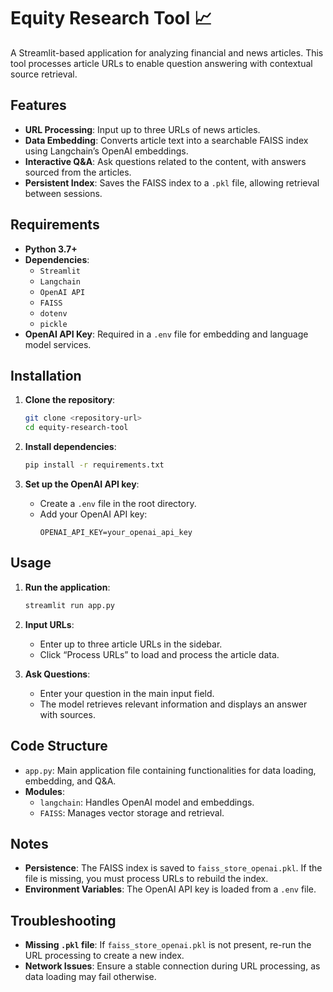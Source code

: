 
# Equity Research Tool 📈

A Streamlit-based application for analyzing financial and news articles. This tool processes article URLs to enable question answering with contextual source retrieval.

## Features

- **URL Processing**: Input up to three URLs of news articles.
- **Data Embedding**: Converts article text into a searchable FAISS index using Langchain’s OpenAI embeddings.
- **Interactive Q&A**: Ask questions related to the content, with answers sourced from the articles.
- **Persistent Index**: Saves the FAISS index to a `.pkl` file, allowing retrieval between sessions.

## Requirements

- **Python 3.7+**
- **Dependencies**:
  - `Streamlit`
  - `Langchain`
  - `OpenAI API`
  - `FAISS`
  - `dotenv`
  - `pickle`
- **OpenAI API Key**: Required in a `.env` file for embedding and language model services.

## Installation

1. **Clone the repository**:
   ```bash
   git clone <repository-url>
   cd equity-research-tool
   ```

2. **Install dependencies**:
   ```bash
   pip install -r requirements.txt
   ```

3. **Set up the OpenAI API key**:
   - Create a `.env` file in the root directory.
   - Add your OpenAI API key:
     ```env
     OPENAI_API_KEY=your_openai_api_key
     ```

## Usage

1. **Run the application**:
   ```bash
   streamlit run app.py
   ```

2. **Input URLs**:
   - Enter up to three article URLs in the sidebar.
   - Click “Process URLs” to load and process the article data.

3. **Ask Questions**:
   - Enter your question in the main input field.
   - The model retrieves relevant information and displays an answer with sources.

## Code Structure

- `app.py`: Main application file containing functionalities for data loading, embedding, and Q&A.
- **Modules**:
  - `langchain`: Handles OpenAI model and embeddings.
  - `FAISS`: Manages vector storage and retrieval.

## Notes

- **Persistence**: The FAISS index is saved to `faiss_store_openai.pkl`. If the file is missing, you must process URLs to rebuild the index.
- **Environment Variables**: The OpenAI API key is loaded from a `.env` file.

## Troubleshooting

- **Missing `.pkl` file**: If `faiss_store_openai.pkl` is not present, re-run the URL processing to create a new index.
- **Network Issues**: Ensure a stable connection during URL processing, as data loading may fail otherwise.
